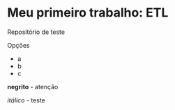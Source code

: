 # Meu primeiro trabalho: ETL
Repositório de teste

Opções
- a
- b
- c

**negrito** - atenção

*itálico* - teste
